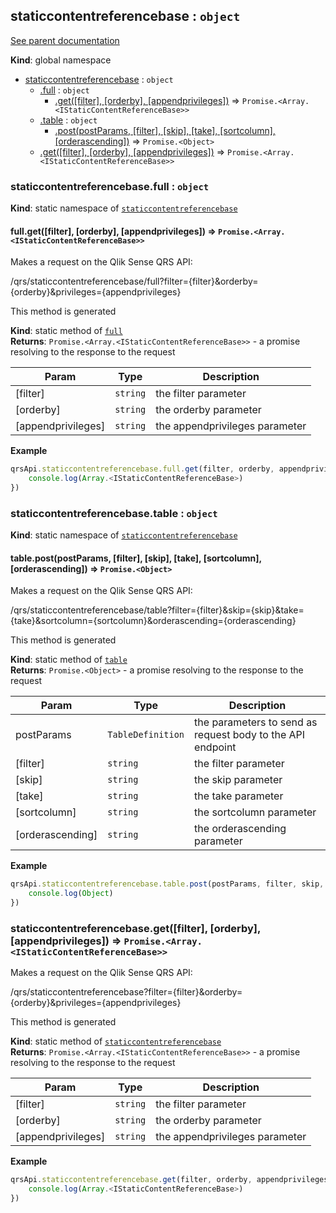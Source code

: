 <a name="staticcontentreferencebase"></a>
## staticcontentreferencebase : <code>object</code>
[See parent documentation](qrs.md)

**Kind**: global namespace  

* [staticcontentreferencebase](#staticcontentreferencebase) : <code>object</code>
  * [.full](#staticcontentreferencebase.full) : <code>object</code>
    * [.get([filter], [orderby], [appendprivileges])](#staticcontentreferencebase.full.get) ⇒ <code>Promise.&lt;Array.&lt;IStaticContentReferenceBase&gt;&gt;</code>
  * [.table](#staticcontentreferencebase.table) : <code>object</code>
    * [.post(postParams, [filter], [skip], [take], [sortcolumn], [orderascending])](#staticcontentreferencebase.table.post) ⇒ <code>Promise.&lt;Object&gt;</code>
  * [.get([filter], [orderby], [appendprivileges])](#staticcontentreferencebase.get) ⇒ <code>Promise.&lt;Array.&lt;IStaticContentReferenceBase&gt;&gt;</code>

<a name="staticcontentreferencebase.full"></a>
### staticcontentreferencebase.full : <code>object</code>
**Kind**: static namespace of <code>[staticcontentreferencebase](#staticcontentreferencebase)</code>  
<a name="staticcontentreferencebase.full.get"></a>
#### full.get([filter], [orderby], [appendprivileges]) ⇒ <code>Promise.&lt;Array.&lt;IStaticContentReferenceBase&gt;&gt;</code>
Makes a request on the Qlik Sense QRS API:

/qrs/staticcontentreferencebase/full?filter={filter}&orderby={orderby}&privileges={appendprivileges}

This method is generated

**Kind**: static method of <code>[full](#staticcontentreferencebase.full)</code>  
**Returns**: <code>Promise.&lt;Array.&lt;IStaticContentReferenceBase&gt;&gt;</code> - a promise resolving to the response to the request  

| Param | Type | Description |
| --- | --- | --- |
| [filter] | <code>string</code> | the filter parameter |
| [orderby] | <code>string</code> | the orderby parameter |
| [appendprivileges] | <code>string</code> | the appendprivileges parameter |

**Example**  
```javascript
qrsApi.staticcontentreferencebase.full.get(filter, orderby, appendprivileges).then(function(Array.<IStaticContentReferenceBase>) {
    console.log(Array.<IStaticContentReferenceBase>)
})
```
<a name="staticcontentreferencebase.table"></a>
### staticcontentreferencebase.table : <code>object</code>
**Kind**: static namespace of <code>[staticcontentreferencebase](#staticcontentreferencebase)</code>  
<a name="staticcontentreferencebase.table.post"></a>
#### table.post(postParams, [filter], [skip], [take], [sortcolumn], [orderascending]) ⇒ <code>Promise.&lt;Object&gt;</code>
Makes a request on the Qlik Sense QRS API:

/qrs/staticcontentreferencebase/table?filter={filter}&skip={skip}&take={take}&sortcolumn={sortcolumn}&orderascending={orderascending}

This method is generated

**Kind**: static method of <code>[table](#staticcontentreferencebase.table)</code>  
**Returns**: <code>Promise.&lt;Object&gt;</code> - a promise resolving to the response to the request  

| Param | Type | Description |
| --- | --- | --- |
| postParams | <code>TableDefinition</code> | the parameters to send as request body to the API endpoint |
| [filter] | <code>string</code> | the filter parameter |
| [skip] | <code>string</code> | the skip parameter |
| [take] | <code>string</code> | the take parameter |
| [sortcolumn] | <code>string</code> | the sortcolumn parameter |
| [orderascending] | <code>string</code> | the orderascending parameter |

**Example**  
```javascript
qrsApi.staticcontentreferencebase.table.post(postParams, filter, skip, take, sortcolumn, orderascending).then(function(Object) {
    console.log(Object)
})
```
<a name="staticcontentreferencebase.get"></a>
### staticcontentreferencebase.get([filter], [orderby], [appendprivileges]) ⇒ <code>Promise.&lt;Array.&lt;IStaticContentReferenceBase&gt;&gt;</code>
Makes a request on the Qlik Sense QRS API:

/qrs/staticcontentreferencebase?filter={filter}&orderby={orderby}&privileges={appendprivileges}

This method is generated

**Kind**: static method of <code>[staticcontentreferencebase](#staticcontentreferencebase)</code>  
**Returns**: <code>Promise.&lt;Array.&lt;IStaticContentReferenceBase&gt;&gt;</code> - a promise resolving to the response to the request  

| Param | Type | Description |
| --- | --- | --- |
| [filter] | <code>string</code> | the filter parameter |
| [orderby] | <code>string</code> | the orderby parameter |
| [appendprivileges] | <code>string</code> | the appendprivileges parameter |

**Example**  
```javascript
qrsApi.staticcontentreferencebase.get(filter, orderby, appendprivileges).then(function(Array.<IStaticContentReferenceBase>) {
    console.log(Array.<IStaticContentReferenceBase>)
})
```
